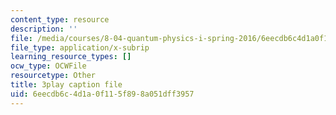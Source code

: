 ```yaml
---
content_type: resource
description: ''
file: /media/courses/8-04-quantum-physics-i-spring-2016/6eecdb6c4d1a0f115f898a051dff3957_sWmY5KME7oo.srt
file_type: application/x-subrip
learning_resource_types: []
ocw_type: OCWFile
resourcetype: Other
title: 3play caption file
uid: 6eecdb6c-4d1a-0f11-5f89-8a051dff3957
---
```

